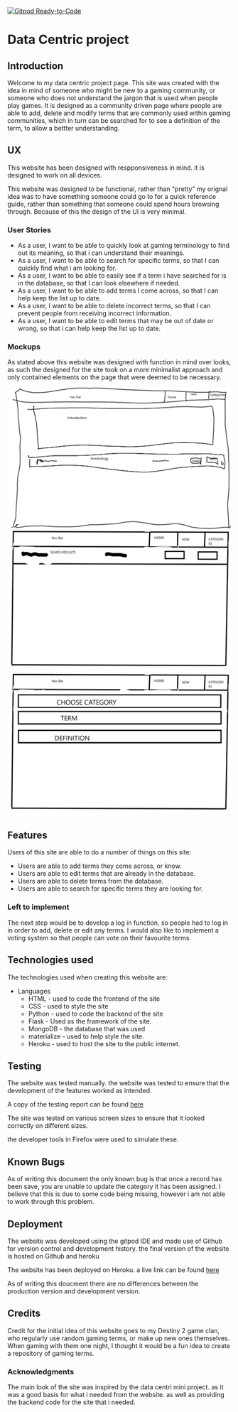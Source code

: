 [![Gitpod Ready-to-Code](https://img.shields.io/badge/Gitpod-Ready--to--Code-blue?logo=gitpod)](https://gitpod.io/#https://github.com/ALDrinkwater1989/data-centric-book-review) 

# Data Centric project

## Introduction

Welcome to my data centric project page.
This site was created with the idea in mind of someone who might be new to a gaming community, or someone who does not understand the jargon that is used when people play games. It is designed as a community driven page where people are able to add, delete and modify terms that are commonly used within gaming communities, which in turn can be searched for to see a definition of the term, to allow a bettter understanding.

## UX

This website has been designed with respponsiveness in mind. it is designed to work on all devices.

This website was designed to be functional, rather than "pretty" my orignal idea was to have something someone could go to for a quick reference guide, rather than something that someone could spend hours browsing through. Because of this the design of the UI is very minimal.

### User Stories

* As a user, I want to be able to quickly look at gaming terminology to find out its meaning, so that i can understand their meanings.
* As a user, I want to be able to search for specific terms, so that I can quickly find what i am looking for.
* As a user, I want to be able to easily see if a term i have searched for is in the database, so that I can look elsewhere if needed.
* As a user, I want to be able to add terms I come across, so that I can help keep the list up to date.
* As a user, I want to be able to delete incorrect terms, so that I can prevent people from receiving incorrect information.
* As a user, I want to be able to edit terms that may be out of date or wrong, so that i can help keep the list up to date.

### Mockups

As stated above this website was designed with function in mind over looks, as such the designed for the site took on a more minimalist approach and only contained elements on the page that were deemed to be necessary.

![home](static/WIREFRAMES/home.png)
![search](static/WIREFRAMES/SEARCH_RESULTS.png)
![add and edit](static/WIREFRAMES/ADD.png)

## Features

Users of this site are able to do a number of things on this site:

* Users are able to add terms they come across, or know.
* Users are able to edit terms that are already in the database.
* Users are able to delete terms from the database.
* Users are able to search for specific terms they are looking for.


### Left to implement

The next step would be to develop a log in function, so people had to log in in order to add, delete or edit any terms.
I would also like to implement a voting system so that people can vote on their favourite terms.

## Technologies used

The technologies used when creating this website are:
* Languages
  * HTML - used to code the frontend of the site
  * CSS - used to style the site
  * Python - used to code the backend of the site
  * Flask - Used as the framework of the site.
  * MongoDB - the database that was used
  * materialize - used to help style the site.
  * Heroku - used to host the site to the public internet.

## Testing

The website was tested manually. the website was tested to ensure that the development of the features worked as intended.

A copy of the testing report can be found [here](https://github.com/ALDrinkwater1989/data-centric-project/blob/master/tests.md)

The site was tested on various screen sizes to ensure that it looked correctly on different sizes. 

the developer tools in Firefox were used to simulate these.


## Known Bugs

As of writing this document the only known bug is that once a record has been save, you are unable to update the category it has been assigned. I believe that this is due to some code being missing, however i am not able to work through this problem.

## Deployment

The website was developed using the gitpod IDE and made use of Github for version control and development history. the final version of the website is hosted on Github and heroku

The website has been deployed on Heroku. a live link can be found [here](https://alex-datacentric-jargon.herokuapp.com/)

As of writing this doucment there are no differences between the production version and development version.

## Credits

Credit for the initial idea of this website goes to my Destiny 2 game clan, who regularly use random gaming terms, or make up new ones themselves. When gaming with them one night, I thought it would be a fun idea to create a repository of gaming terms.

### Acknowledgments

The main look of the site was inspired by the data centri mini project. as it was a good basis for what i needed from the website. as well as providing the backend code for the site that i needed.
